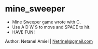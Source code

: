 # mine_sweeper

 - Mine Sweeper game wrote with C.
 - Use A D W S to move and SPACE to hit.
 - HAVE FUN!


Author: Netanel Amiel | Net4nel@gmail.com


